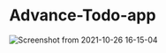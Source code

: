 # Advance-Todo-app
![Screenshot from 2021-10-26 16-15-04](https://user-images.githubusercontent.com/82447117/138910730-21dd7043-8622-4fa5-9d8a-28e85d46645b.png)
